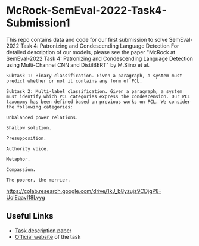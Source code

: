 # McRock-SemEval-2022-Task4-Submission1
This repo contains data and code for our first submission to solve SemEval-2022 Task 4: Patronizing and Condescending Language Detection
For detailed description of our models, please see the paper "McRock at SemEval-2022 Task 4: Patronizing and Condescending
Language Detection using Multi-Channel CNN and DistilBERT" by M.Siino et al.

    Subtask 1: Binary classification. Given a paragraph, a system must predict whether or not it contains any form of PCL. 

    Subtask 2: Multi-label classification. Given a paragraph, a system must identify which PCL categories express the condescension. Our PCL taxonomy has been defined based on previous works on PCL. We consider the following categories:

    Unbalanced power relations.

    Shallow solution. 

    Presupposition. 

    Authority voice. 

    Metaphor. 

    Compassion. 

    The poorer, the merrier. 

https://colab.research.google.com/drive/1kJ_b8yzujz9CDjgP8-UqlEqavI18Lvyg

## Useful Links
* [Task description paper](https://arxiv.org/abs/2106.07385)
* [Official website](https://sites.google.com/view/pcl-detection-semeval2022/) of the task
